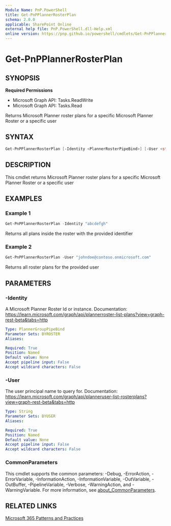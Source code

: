 ```yaml
---
Module Name: PnP.PowerShell
title: Get-PnPPlannerRosterPlan
schema: 2.0.0
applicable: SharePoint Online
external help file: PnP.PowerShell.dll-Help.xml
online version: https://pnp.github.io/powershell/cmdlets/Get-PnPPlannerRosterPlan.html
---
```

 
# Get-PnPPlannerRosterPlan

## SYNOPSIS

**Required Permissions**

  * Microsoft Graph API: Tasks.ReadWrite
  * Microsoft Graph API: Tasks.Read
  
Returns Microsoft Planner roster plans for a specific Microsoft Planner Roster or a specific user

## SYNTAX

```powershell
Get-PnPPlannerRosterPlan [-Identity <PlannerRosterPipeBind>] [-User <string>] 
```

## DESCRIPTION
This cmdlet returns Microsoft Planner roster plans for a specific Microsoft Planner Roster or a specific user

## EXAMPLES

### Example 1
```powershell
Get-PnPPlannerRosterPlan -Identity "abcdefgh"
```

Returns all plans inside the roster with the provided identifier

### Example 2
```powershell
Get-PnPPlannerRosterPlan -User "johndoe@contoso.onmicrosoft.com"
```

Returns all roster plans for the provided user

## PARAMETERS

### -Identity
A Microsoft Planner Roster Id or instance. Documentation: https://learn.microsoft.com/graph/api/plannerroster-list-plans?view=graph-rest-beta&tabs=http

```yaml
Type: PlannerGroupPipeBind
Parameter Sets: BYROSTER
Aliases:

Required: True
Position: Named
Default value: None
Accept pipeline input: False
Accept wildcard characters: False
```

### -User
The user principal name to query for. Documentation: https://learn.microsoft.com/graph/api/planneruser-list-rosterplans?view=graph-rest-beta&tabs=http

```yaml
Type: String
Parameter Sets: BYUSER
Aliases:

Required: True
Position: Named
Default value: None
Accept pipeline input: False
Accept wildcard characters: False
```

### CommonParameters
This cmdlet supports the common parameters: -Debug, -ErrorAction, -ErrorVariable, -InformationAction, -InformationVariable, -OutVariable, -OutBuffer, -PipelineVariable, -Verbose, -WarningAction, and -WarningVariable. For more information, see [about_CommonParameters](http://go.microsoft.com/fwlink/?LinkID=113216).

## RELATED LINKS

[Microsoft 365 Patterns and Practices](https://aka.ms/m365pnp)